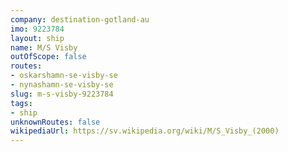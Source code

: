 ```yaml
---
company: destination-gotland-au
imo: 9223784
layout: ship
name: M/S Visby
outOfScope: false
routes:
- oskarshamn-se-visby-se
- nynashamn-se-visby-se
slug: m-s-visby-9223784
tags:
- ship
unknownRoutes: false
wikipediaUrl: https://sv.wikipedia.org/wiki/M/S_Visby_(2000)
---
```

